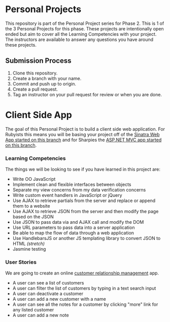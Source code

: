 # Personal Projects

This repository is part of the Personal Project series for Phase 2. This is 1 of the 3 Personal Projects for this phase. These projects are intentionally open ended but aim to cover all the Learning Competencies with your project. The instructors are available to answer any questions you have around these projects.

## Submission Process

1. Clone this repository.
2. Create a branch with your name.
3. Commit and push up to origin.
4. Create a pull request.
5. Tag an instructor on your pull request for review or when you are done.

# Client Side App

The goal of this Personal Project is to build a client side web application. For Rubyists this means you will be basing your project off of the [Sinatra Web App started on this branch](.) and for Sharpies the [ASP.NET MVC app started on this branch](.).

### Learning Competencies

The things we will be looking to see if you have learned in this project are:
  - Write OO JavaScript
  - Implement clean and flexible interfaces between objects
  - Separate my view concerns from my data verification concerns
  - Write custom event handlers in JavaScript or jQuery
  - Use AJAX to retrieve partials from the server and replace or append them to a website
  - Use AJAX to retrieve JSON from the server and then modify the page based on the JSON
  - Use JSON to pass data via and AJAX call and modify the DOM
  - Use URL parameters to pass data into a server application
  - Be able to map the flow of data through a web application
  - Use HandlebarsJS or another JS templating library to convert JSON to HTML *(stretch)*
  - Jasmine testing

### User Stories

We are going to create an online [customer relationship management](http://en.wikipedia.org/wiki/Customer_relationship_management) app.

- A user can see a list of customers
- A user can filter the list of customers by typing in a text search input
- A user can deactivate a customer
- A user can add a new customer with a name
- A user can see all the notes for a customer by clicking "more" link for any listed customer
- A user can add a new note
